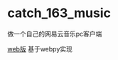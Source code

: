 catch_163_music
===============

做一个自己的网易云音乐pc客户端


 [web版](http://music163.sinaapp.com/ "Title") 基于webpy实现
